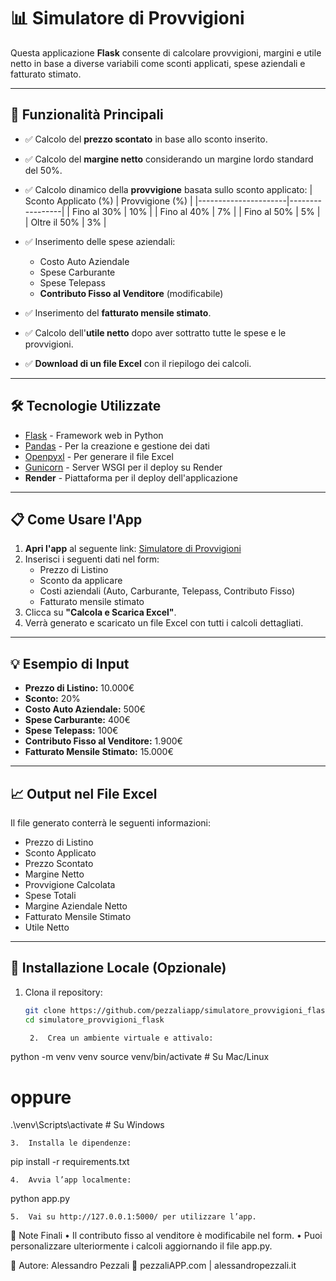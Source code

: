 # 📊 Simulatore di Provvigioni

Questa applicazione **Flask** consente di calcolare provvigioni, margini e utile netto in base a diverse variabili come sconti applicati, spese aziendali e fatturato stimato.

---

## 🚀 Funzionalità Principali

- ✅ Calcolo del **prezzo scontato** in base allo sconto inserito.
- ✅ Calcolo del **margine netto** considerando un margine lordo standard del 50%.
- ✅ Calcolo dinamico della **provvigione** basata sullo sconto applicato:
  | Sconto Applicato (%) | Provvigione (%) |
  |----------------------|-----------------|
  | Fino al 30%          | 10%             |
  | Fino al 40%          | 7%              |
  | Fino al 50%          | 5%              |
  | Oltre il 50%         | 3%              |

- ✅ Inserimento delle spese aziendali:
  - Costo Auto Aziendale
  - Spese Carburante
  - Spese Telepass
  - **Contributo Fisso al Venditore** (modificabile)

- ✅ Inserimento del **fatturato mensile stimato**.
- ✅ Calcolo dell'**utile netto** dopo aver sottratto tutte le spese e le provvigioni.
- ✅ **Download di un file Excel** con il riepilogo dei calcoli.

---

## 🛠️ Tecnologie Utilizzate

- [Flask](https://flask.palletsprojects.com/) - Framework web in Python
- [Pandas](https://pandas.pydata.org/) - Per la creazione e gestione dei dati
- [Openpyxl](https://openpyxl.readthedocs.io/) - Per generare il file Excel
- [Gunicorn](https://gunicorn.org/) - Server WSGI per il deploy su Render
- **Render** - Piattaforma per il deploy dell'applicazione

---

## 📋 Come Usare l'App

1. **Apri l'app** al seguente link: [Simulatore di Provvigioni](https://simulatore-provvigioni-flask.onrender.com)
2. Inserisci i seguenti dati nel form:
   - Prezzo di Listino
   - Sconto da applicare
   - Costi aziendali (Auto, Carburante, Telepass, Contributo Fisso)
   - Fatturato mensile stimato
3. Clicca su **"Calcola e Scarica Excel"**.
4. Verrà generato e scaricato un file Excel con tutti i calcoli dettagliati.

---

## 💡 Esempio di Input

- **Prezzo di Listino:** 10.000€
- **Sconto:** 20%
- **Costo Auto Aziendale:** 500€
- **Spese Carburante:** 400€
- **Spese Telepass:** 100€
- **Contributo Fisso al Venditore:** 1.900€
- **Fatturato Mensile Stimato:** 15.000€

---

## 📈 Output nel File Excel

Il file generato conterrà le seguenti informazioni:

- Prezzo di Listino
- Sconto Applicato
- Prezzo Scontato
- Margine Netto
- Provvigione Calcolata
- Spese Totali
- Margine Aziendale Netto
- Fatturato Mensile Stimato
- Utile Netto

---

## 🔧 Installazione Locale (Opzionale)

1. Clona il repository:

   ```bash
   git clone https://github.com/pezzaliapp/simulatore_provvigioni_flask.git
   cd simulatore_provvigioni_flask

	2.	Crea un ambiente virtuale e attivalo:

python -m venv venv
source venv/bin/activate  # Su Mac/Linux
# oppure
.\venv\Scripts\activate  # Su Windows


	3.	Installa le dipendenze:

pip install -r requirements.txt


	4.	Avvia l’app localmente:

python app.py


	5.	Vai su http://127.0.0.1:5000/ per utilizzare l’app.

📝 Note Finali
	•	Il contributo fisso al venditore è modificabile nel form.
	•	Puoi personalizzare ulteriormente i calcoli aggiornando il file app.py.

👤 Autore: Alessandro Pezzali
🔗 pezzaliAPP.com | alessandropezzali.it
